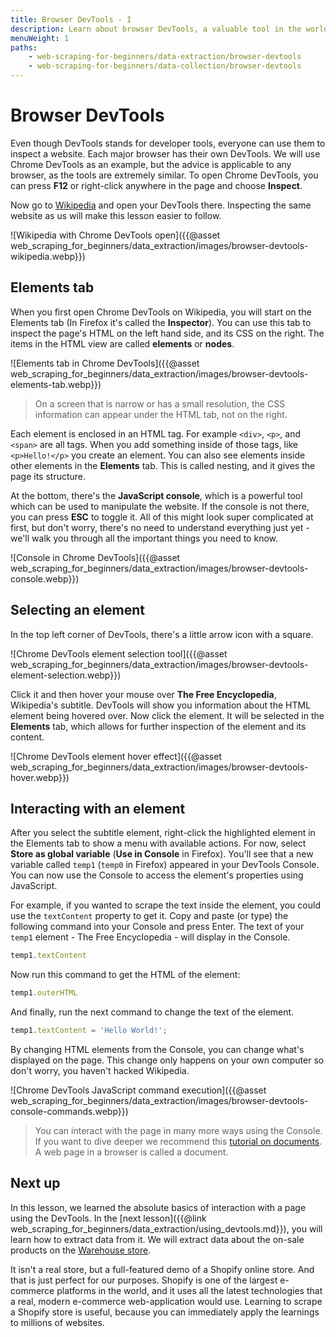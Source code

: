 ```yaml
---
title: Browser DevTools - I
description: Learn about browser DevTools, a valuable tool in the world of web scraping , and how you can use them to extract data from a website.
menuWeight: 1
paths:
    - web-scraping-for-beginners/data-extraction/browser-devtools
    - web-scraping-for-beginners/data-collection/browser-devtools
---
```


# [](#devtools) Browser DevTools

Even though DevTools stands for developer tools, everyone can use them to inspect a website. Each major browser has their own DevTools. We will use Chrome DevTools as an example, but the advice is applicable to any browser, as the tools are extremely similar. To open Chrome DevTools, you can press **F12** or right-click anywhere in the page and choose **Inspect**.

Now go to [Wikipedia](https://wikipedia.com) and open your DevTools there. Inspecting the same website as us will make this lesson easier to follow.

![Wikipedia with Chrome DevTools open]({{@asset web_scraping_for_beginners/data_extraction/images/browser-devtools-wikipedia.webp}})

## [](#elements-tab) Elements tab

When you first open Chrome DevTools on Wikipedia, you will start on the Elements tab (In Firefox it's called the **Inspector**). You can use this tab to inspect the page's HTML on the left hand side, and its CSS on the right. The items in the HTML view are called **elements** or **nodes**.

![Elements tab in Chrome DevTools]({{@asset web_scraping_for_beginners/data_extraction/images/browser-devtools-elements-tab.webp}})

> On a screen that is narrow or has a small resolution, the CSS information can appear under the HTML tab, not on the right.

Each element is enclosed in an HTML tag. For example `<div>`, `<p>`, and `<span>` are all tags. When you add something inside of those tags, like `<p>Hello!</p>` you create an element. You can also see elements inside other elements in the **Elements** tab. This is called nesting, and it gives the page its structure.

At the bottom, there's the **JavaScript console**, which is a powerful tool which can be used to manipulate the website. If the console is not there, you can press **ESC** to toggle it. All of this might look super complicated at first, but don't worry, there's no need to understand everything just yet - we'll walk you through all the important things you need to know.

![Console in Chrome DevTools]({{@asset web_scraping_for_beginners/data_extraction/images/browser-devtools-console.webp}})

## [](#selecting-an-element) Selecting an element

In the top left corner of DevTools, there's a little arrow icon with a square.

![Chrome DevTools element selection tool]({{@asset web_scraping_for_beginners/data_extraction/images/browser-devtools-element-selection.webp}})

Click it and then hover your mouse over **The Free Encyclopedia**, Wikipedia's subtitle. DevTools will show you information about the HTML element being hovered over. Now click the element. It will be selected in the **Elements** tab, which allows for further inspection of the element and its content.

![Chrome DevTools element hover effect]({{@asset web_scraping_for_beginners/data_extraction/images/browser-devtools-hover.webp}})

## [](#interacting-with-elements) Interacting with an element

After you select the subtitle element, right-click the highlighted element in the Elements tab to show a menu with available actions. For now, select **Store as global variable** (**Use in Console** in Firefox). You'll see that a new variable called `temp1` (`temp0` in Firefox) appeared in your DevTools Console. You can now use the Console to access the element's properties using JavaScript.

For example, if you wanted to scrape the text inside the element, you could use the `textContent` property to get it. Copy and paste (or type) the following command into your Console and press Enter. The text of your `temp1` element - The Free Encyclopedia - will display in the Console.

```JavaScript
temp1.textContent
```

Now run this command to get the HTML of the element:

```JavaScript
temp1.outerHTML
```

And finally, run the next command to change the text of the element.

```JavaScript
temp1.textContent = 'Hello World!';
```

By changing HTML elements from the Console, you can change what's displayed on the page. This change only happens on your own computer so don't worry, you haven't hacked Wikipedia.

![Chrome DevTools JavaScript command execution]({{@asset web_scraping_for_beginners/data_extraction/images/browser-devtools-console-commands.webp}})

> You can interact with the page in many more ways using the Console. If you want to dive deeper we recommend this [tutorial on documents](https://javascript.info/document). A web page in a browser is called a document.

## [](#next) Next up

In this lesson, we learned the absolute basics of interaction with a page using the DevTools. In the [next lesson]({{@link web_scraping_for_beginners/data_extraction/using_devtools.md}}), you will learn how to extract data from it. We will extract data about the on-sale products on the [Warehouse store](https://warehouse-theme-metal.myshopify.com).

It isn't a real store, but a full-featured demo of a Shopify online store. And that is just perfect for our purposes. Shopify is one of the largest e-commerce platforms in the world, and it uses all the latest technologies that a real, modern e-commerce web-application would use. Learning to scrape a Shopify store is useful, because you can immediately apply the learnings to millions of websites.
